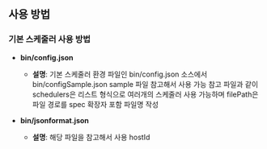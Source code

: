 ## 사용 방법

### 기본 스케줄러 사용 방법
- **bin/config.json**
  - **설명**: 기본 스케줄러 환경 파일인 bin/config.json 소스에서 bin/configSample.json sample 파일 참고해서 사용 가능
  참고 파일과 같이 schedulers은 리스트 형식으로 여러개의 스케줄러 사용 가능하며 filePath은 파일 경로를 spec 확장자 포함 파일명 작성

- **bin/jsonformat.json**
  - **설명**: 해당 파일을 참고해서 사용 hostId 


